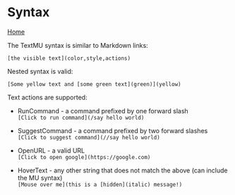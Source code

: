 # Syntax

[Home](index.md)

The TextMU syntax is similar to Markdown links:
```
[the visible text](color,style,actions)
```

Nested syntax is valid:
```
[Some yellow text and [some green text](green)](yellow)
```

Text actions are supported:

- RunCommand - a command prefixed by one forward slash  
`[Click to run command](/say hello world)`

- SuggestCommand - a command prefixed by two forward slashes  
`[Click to suggest command](//say hello world)`

- OpenURL - a valid URL  
`[Click to open google](https://google.com)`

- HoverText - any other string that does not match the above (can include the MU syntax)  
`[Mouse over me](this is a [hidden](italic) message!)`
